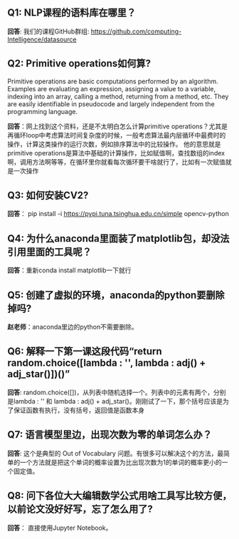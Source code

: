 ## Q1: NLP课程的语料库在哪里？
**回答**: 我们的课程GitHub群组: https://github.com/computing-Intelligence/datasource

## Q2: Primitive operations如何算?
Primitive operations are basic computations performed by an algorithm. Examples are evaluating an expression, assigning a value to a variable, indexing into an array, calling a method, returning from a method, etc. They are easily identifiable in pseudocode and largely independent from the programming language.

**回答**：网上找到这个资料，还是不太明白怎么计算primitive operations？尤其是再循环loop中考虑算法时间复杂度的时候，一般考虑算法最内层循环中最费时的操作，计算这类操作的运行次数，例如排序算法中的比较操作。
他的意思就是primitive operations是算法中基础的计算操作，比如赋值啊，查找数组的index啊，调用方法啊等等，在循环里你就看每次循环要干啥就行了，比如有一次赋值就是一次操作

## Q3: 如何安装CV2?
 **回答**： pip install -i https://pypi.tuna.tsinghua.edu.cn/simple opencv-python

## Q4: 为什么anaconda里面装了matplotlib包，却没法引用里面的工具呢？
**回答**：重新conda install matplotlib一下就行

## Q5: 创建了虚拟的环境，anaconda的python要删除掉吗?
**赵老师**：anaconda里边的python不需要删除。

## Q6: 解释一下第一课这段代码“return random.choice([lambda : '', lambda : adj() + adj_star()])()”
**回答**: random.choice([])，从列表中随机选择一个。列表中的元素有两个，分别是lambda : '' 和  lambda : adj() + adj_star()。刚刚试了一下，那个括号应该是为了保证函数有执行，没有括号，返回值是函数本身

## Q7: 语言模型里边，出现次数为零的单词怎么办？ 
**回答**: 这个是典型的 Out of Vocabulary 问题。有很多可以解决这个的方法，最简单的一个方法就是把这个单词的概率设置为比出现次数为1的单词的概率更小的一个固定值。

## Q8: 问下各位大大编辑数学公式用啥工具写比较方便，以前论文没好好写，忘了怎么用了?
**回答**： 直接使用Jupyter Notebook。
